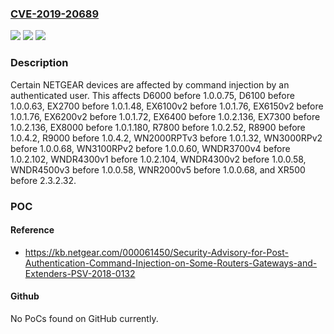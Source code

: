 ### [CVE-2019-20689](https://cve.mitre.org/cgi-bin/cvename.cgi?name=CVE-2019-20689)
![](https://img.shields.io/static/v1?label=Product&message=n%2Fa&color=blue)
![](https://img.shields.io/static/v1?label=Version&message=n%2Fa&color=blue)
![](https://img.shields.io/static/v1?label=Vulnerability&message=n%2Fa&color=brighgreen)

### Description

Certain NETGEAR devices are affected by command injection by an authenticated user. This affects D6000 before 1.0.0.75, D6100 before 1.0.0.63, EX2700 before 1.0.1.48, EX6100v2 before 1.0.1.76, EX6150v2 before 1.0.1.76, EX6200v2 before 1.0.1.72, EX6400 before 1.0.2.136, EX7300 before 1.0.2.136, EX8000 before 1.0.1.180, R7800 before 1.0.2.52, R8900 before 1.0.4.2, R9000 before 1.0.4.2, WN2000RPTv3 before 1.0.1.32, WN3000RPv2 before 1.0.0.68, WN3100RPv2 before 1.0.0.60, WNDR3700v4 before 1.0.2.102, WNDR4300v1 before 1.0.2.104, WNDR4300v2 before 1.0.0.58, WNDR4500v3 before 1.0.0.58, WNR2000v5 before 1.0.0.68, and XR500 before 2.3.2.32.

### POC

#### Reference
- https://kb.netgear.com/000061450/Security-Advisory-for-Post-Authentication-Command-Injection-on-Some-Routers-Gateways-and-Extenders-PSV-2018-0132

#### Github
No PoCs found on GitHub currently.

